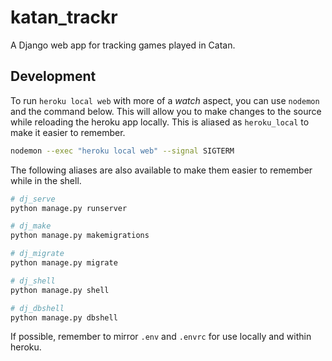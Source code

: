 katan_trackr
============

A Django web app for tracking games played in Catan.

## Development

To run `heroku local web` with more of a _watch_ aspect, you can use `nodemon` and the command below. This will allow you to make changes to the source while reloading the heroku app locally. This is aliased as `heroku_local` to make it easier to remember.

```bash
nodemon --exec "heroku local web" --signal SIGTERM
```

The following aliases are also available to make them easier to remember while in the shell.

```bash
# dj_serve
python manage.py runserver

# dj_make
python manage.py makemigrations

# dj_migrate
python manage.py migrate

# dj_shell
python manage.py shell

# dj_dbshell
python manage.py dbshell

```

If possible, remember to mirror `.env` and `.envrc` for use locally and within heroku.